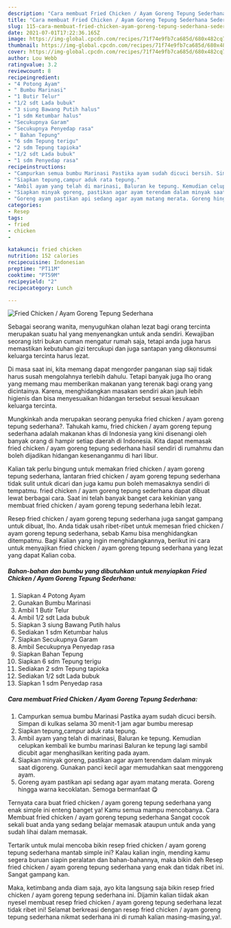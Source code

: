 ```yaml
---
description: "Cara membuat Fried Chicken / Ayam Goreng Tepung Sederhana Sederhana Untuk Jualan"
title: "Cara membuat Fried Chicken / Ayam Goreng Tepung Sederhana Sederhana Untuk Jualan"
slug: 115-cara-membuat-fried-chicken-ayam-goreng-tepung-sederhana-sederhana-untuk-jualan
date: 2021-07-01T17:22:36.165Z
image: https://img-global.cpcdn.com/recipes/71f74e9fb7ca685d/680x482cq70/fried-chicken-ayam-goreng-tepung-sederhana-foto-resep-utama.jpg
thumbnail: https://img-global.cpcdn.com/recipes/71f74e9fb7ca685d/680x482cq70/fried-chicken-ayam-goreng-tepung-sederhana-foto-resep-utama.jpg
cover: https://img-global.cpcdn.com/recipes/71f74e9fb7ca685d/680x482cq70/fried-chicken-ayam-goreng-tepung-sederhana-foto-resep-utama.jpg
author: Lou Webb
ratingvalue: 3.2
reviewcount: 8
recipeingredient:
- "4 Potong Ayam"
- " Bumbu Marinasi"
- "1 Butir Telur"
- "1/2 sdt Lada bubuk"
- "3 siung Bawang Putih halus"
- "1 sdm Ketumbar halus"
- "Secukupnya Garam"
- "Secukupnya Penyedap rasa"
- " Bahan Tepung"
- "6 sdm Tepung terigu"
- "2 sdm Tepung tapioka"
- "1/2 sdt Lada bubuk"
- "1 sdm Penyedap rasa"
recipeinstructions:
- "Campurkan semua bumbu Marinasi Pastika ayam sudah dicuci bersih. Simpan di kulkas selama 30 menit-1 jam agar bumbu meresap"
- "Siapkan tepung,campur aduk rata tepung."
- "Ambil ayam yang telah di marinasi, Baluran ke tepung. Kemudian celupkan kembali ke bumbu marinasi Baluran ke tepung lagi sambil dicubit agar menghasilkan keriting pada ayam."
- "Siapkan minyak goreng, pastikan agar ayam terendam dalam minyak saat digoreng. Gunakan panci kecil agar memudahkan saat menggoreng ayam."
- "Goreng ayam pastikan api sedang agar ayam matang merata. Goreng hingga warna kecoklatan. Semoga bermanfaat 😋"
categories:
- Resep
tags:
- fried
- chicken
- 

katakunci: fried chicken  
nutrition: 152 calories
recipecuisine: Indonesian
preptime: "PT11M"
cooktime: "PT59M"
recipeyield: "2"
recipecategory: Lunch

---
```



![Fried Chicken / Ayam Goreng Tepung Sederhana](https://img-global.cpcdn.com/recipes/71f74e9fb7ca685d/680x482cq70/fried-chicken-ayam-goreng-tepung-sederhana-foto-resep-utama.jpg)

Sebagai seorang wanita, menyuguhkan olahan lezat bagi orang tercinta merupakan suatu hal yang menyenangkan untuk anda sendiri. Kewajiban seorang istri bukan cuman mengatur rumah saja, tetapi anda juga harus memastikan kebutuhan gizi tercukupi dan juga santapan yang dikonsumsi keluarga tercinta harus lezat.

Di masa  saat ini, kita memang dapat mengorder panganan siap saji tidak harus susah mengolahnya terlebih dahulu. Tetapi banyak juga lho orang yang memang mau memberikan makanan yang terenak bagi orang yang dicintainya. Karena, menghidangkan masakan sendiri akan jauh lebih higienis dan bisa menyesuaikan hidangan tersebut sesuai kesukaan keluarga tercinta. 



Mungkinkah anda merupakan seorang penyuka fried chicken / ayam goreng tepung sederhana?. Tahukah kamu, fried chicken / ayam goreng tepung sederhana adalah makanan khas di Indonesia yang kini disenangi oleh banyak orang di hampir setiap daerah di Indonesia. Kita dapat memasak fried chicken / ayam goreng tepung sederhana hasil sendiri di rumahmu dan boleh dijadikan hidangan kesenanganmu di hari libur.

Kalian tak perlu bingung untuk memakan fried chicken / ayam goreng tepung sederhana, lantaran fried chicken / ayam goreng tepung sederhana tidak sulit untuk dicari dan juga kamu pun boleh memasaknya sendiri di tempatmu. fried chicken / ayam goreng tepung sederhana dapat dibuat lewat berbagai cara. Saat ini telah banyak banget cara kekinian yang membuat fried chicken / ayam goreng tepung sederhana lebih lezat.

Resep fried chicken / ayam goreng tepung sederhana juga sangat gampang untuk dibuat, lho. Anda tidak usah ribet-ribet untuk memesan fried chicken / ayam goreng tepung sederhana, sebab Kamu bisa menghidangkan ditempatmu. Bagi Kalian yang ingin menghidangkannya, berikut ini cara untuk menyajikan fried chicken / ayam goreng tepung sederhana yang lezat yang dapat Kalian coba.

<!--inarticleads1-->

##### Bahan-bahan dan bumbu yang dibutuhkan untuk menyiapkan Fried Chicken / Ayam Goreng Tepung Sederhana:

1. Siapkan 4 Potong Ayam
1. Gunakan  Bumbu Marinasi
1. Ambil 1 Butir Telur
1. Ambil 1/2 sdt Lada bubuk
1. Siapkan 3 siung Bawang Putih halus
1. Sediakan 1 sdm Ketumbar halus
1. Siapkan Secukupnya Garam
1. Ambil Secukupnya Penyedap rasa
1. Siapkan  Bahan Tepung
1. Siapkan 6 sdm Tepung terigu
1. Sediakan 2 sdm Tepung tapioka
1. Sediakan 1/2 sdt Lada bubuk
1. Siapkan 1 sdm Penyedap rasa




<!--inarticleads2-->

##### Cara membuat Fried Chicken / Ayam Goreng Tepung Sederhana:

1. Campurkan semua bumbu Marinasi Pastika ayam sudah dicuci bersih. Simpan di kulkas selama 30 menit-1 jam agar bumbu meresap
1. Siapkan tepung,campur aduk rata tepung.
1. Ambil ayam yang telah di marinasi, Baluran ke tepung. Kemudian celupkan kembali ke bumbu marinasi Baluran ke tepung lagi sambil dicubit agar menghasilkan keriting pada ayam.
1. Siapkan minyak goreng, pastikan agar ayam terendam dalam minyak saat digoreng. Gunakan panci kecil agar memudahkan saat menggoreng ayam.
1. Goreng ayam pastikan api sedang agar ayam matang merata. Goreng hingga warna kecoklatan. Semoga bermanfaat 😋




Ternyata cara buat fried chicken / ayam goreng tepung sederhana yang enak simple ini enteng banget ya! Kamu semua mampu mencobanya. Cara Membuat fried chicken / ayam goreng tepung sederhana Sangat cocok sekali buat anda yang sedang belajar memasak ataupun untuk anda yang sudah lihai dalam memasak.

Tertarik untuk mulai mencoba bikin resep fried chicken / ayam goreng tepung sederhana mantab simple ini? Kalau kalian ingin, mending kamu segera buruan siapin peralatan dan bahan-bahannya, maka bikin deh Resep fried chicken / ayam goreng tepung sederhana yang enak dan tidak ribet ini. Sangat gampang kan. 

Maka, ketimbang anda diam saja, ayo kita langsung saja bikin resep fried chicken / ayam goreng tepung sederhana ini. Dijamin kalian tiidak akan nyesel membuat resep fried chicken / ayam goreng tepung sederhana lezat tidak ribet ini! Selamat berkreasi dengan resep fried chicken / ayam goreng tepung sederhana nikmat sederhana ini di rumah kalian masing-masing,ya!.

